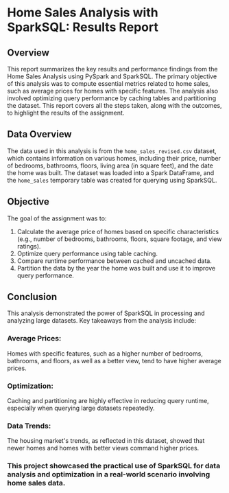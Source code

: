 # Home Sales Analysis with SparkSQL: Results Report

## Overview

This report summarizes the key results and performance findings from the Home Sales Analysis using PySpark and SparkSQL. The primary objective of this analysis was to compute essential metrics related to home sales, such as average prices for homes with specific features. The analysis also involved optimizing query performance by caching tables and partitioning the dataset. This report covers all the steps taken, along with the outcomes, to highlight the results of the assignment.

## Data Overview

The data used in this analysis is from the `home_sales_revised.csv` dataset, which contains information on various homes, including their price, number of bedrooms, bathrooms, floors, living area (in square feet), and the date the home was built. The dataset was loaded into a Spark DataFrame, and the `home_sales` temporary table was created for querying using SparkSQL.

## Objective

The goal of the assignment was to:
1. Calculate the average price of homes based on specific characteristics (e.g., number of bedrooms, bathrooms, floors, square footage, and view ratings).
2. Optimize query performance using table caching.
3. Compare runtime performance between cached and uncached data.
4. Partition the data by the year the home was built and use it to improve query performance.

## Conclusion

This analysis demonstrated the power of SparkSQL in processing and analyzing large datasets. Key takeaways from the analysis include:

### Average Prices: 
Homes with specific features, such as a higher number of bedrooms, bathrooms, and floors, as well as a better view, tend to have higher average prices.
### Optimization: 
Caching and partitioning are highly effective in reducing query runtime, especially when querying large datasets repeatedly.
### Data Trends: 
The housing market's trends, as reflected in this dataset, showed that newer homes and homes with better views command higher prices.
### This project showcased the practical use of SparkSQL for data analysis and optimization in a real-world scenario involving home sales data.
